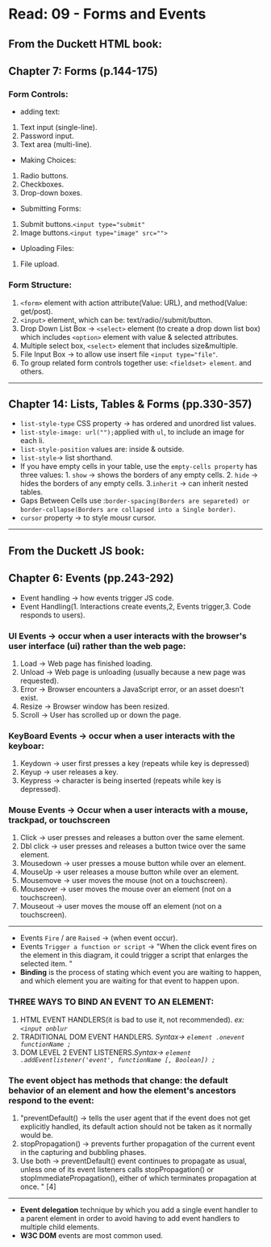 # Read: 09 - Forms and Events

## From the Duckett HTML book:

## Chapter 7: Forms (p.144-175)
### Form Controls:
- adding text:
1. Text input (single-line).
2. Password input.
3. Text area (multi-line).
- Making Choices:
1. Radio buttons.
2. Checkboxes.
3. Drop-down boxes.
- Submitting Forms:
1. Submit buttons.`<input type="submit"`
2. Image buttons.`<input type="image" src="">`
- Uploading Files:
1. File upload.

### Form Structure:
1. `<form>` element with action attribute(Value: URL), and method(Value: get/post).
2. `<input>` element, which can be: text/radio//submit/button.
3. Drop Down List Box -> `<select>` element (to create a drop down list box) which includes `<option>` element with value & selected attributes.
4. Multiple select box, `<select>` element that includes size&multiple.
5. File Input Box -> to allow use insert file `<input type="file"`.
6. To group related form controls together use: `<fieldset> element`.
and others.
---
## Chapter 14: Lists, Tables & Forms (pp.330-357)
- `list-style-type` CSS property -> has ordered and unordred list values.
- `list-style-image: url("");`applied with `ul`, to include an image for each li.
- `list-style-position` values are: inside & outside.
- `list-style`-> list shorthand.
- If you have empty cells in your table, use the `empty-cells property` has three values: 1. `show` -> shows the borders of any empty cells. 2. `hide` -> hides the borders of any empty cells. 3.`inherit` -> can inherit nested tables.
- Gaps Between Cells use :`border-spacing(Borders are separeted) or  border-collapse(Borders are collapsed into a Single border)`.
- `cursor` property -> to style mousr cursor.
---
## From the Duckett JS book:
## Chapter 6: Events (pp.243-292)
- Event handling -> how events trigger JS code.
- Event Handling(1. Interactions create events,2, Events trigger,3. Code responds to users). 
### UI Events -> occur when a user interacts with the browser's user interface (ui) rather than the web page:
1. Load -> Web page has finished loading.
2. Unload -> Web page is unloading (usually because a new page was requested).
3. Error -> Browser encounters a JavaScript error, or an asset doesn't exist.
4. Resize -> Browser window has been resized.
5. Scroll -> User has scrolled up or down the page.

### KeyBoard Events -> occur when a user interacts with the keyboar:
1. Keydown -> user first presses a key (repeats while key is depressed)
2. Keyup -> user releases a key.
3. Keypress -> character is being inserted (repeats while key is depressed).

### Mouse Events -> Occur when a user interacts with a mouse, trackpad, or touchscreen
1. Click -> user presses and releases a button over the same element.
2. Dbl click -> user presses and releases a button twice over the same element.
3. Mousedown -> user presses a mouse button while over an element.
4. MouseUp -> user releases a mouse button while over an element.
5. Mousemove -> user moves the mouse (not on a touchscreen).
6. Mouseover -> user moves the mouse over an element (not on a touchscreen).
7. Mouseout -> user moves the mouse off an element (not on a touchscreen).
<!-- See page 247 for more events -->
---
- Events `Fire` / are `Raised` -> (when event occur).
- Events `Trigger a function or script` -> "When the click event fires on the element in this diagram, it could trigger a script that enlarges the selected item. "
- **Binding** is the process of stating which event you are waiting to happen, and which element you are waiting for that event to happen upon. 

### THREE WAYS TO BIND AN EVENT TO AN ELEMENT:
1. HTML EVENT HANDLERS(it is bad to use it, not recommended). *ex: `<input onblur`*
2. TRADITIONAL DOM EVENT HANDLERS. *Syntax-> `element .onevent functionName ;`*
3. DOM LEVEL 2 EVENT LISTENERS.*Syntax-> `element .addEventlistener('event', functionName [, Boolean]) ;`*

### The event object has methods that change: the default behavior of an element and how the element's ancestors respond to the event:

1. "preventDefault() -> tells the user agent that if the event does not get explicitly handled, its default action should not be taken as it normally would be. 
2. stopPropagation() -> prevents further propagation of the current event in the capturing and bubbling phases.
3. Use both -> preventDefault() event continues to propagate as usual, unless one of its event listeners calls stopPropagation() or stopImmediatePropagation(), either of which terminates propagation at once. " [4]
---
- **Event delegation** technique by which you add a single event handler to a parent element in order to avoid having to add event handlers to multiple child elements.
-  **W3C DOM** events are most common used.


